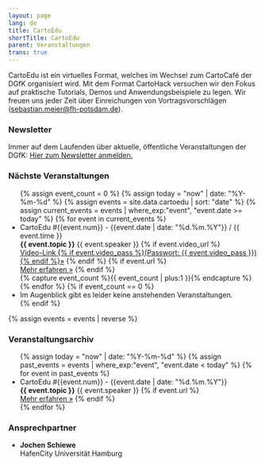 ```yaml
---
layout: page
lang: de
title: CartoEdu
shortTitle: CartoEdu
parent: Veranstaltungen
trans: true
---
```


CartoEdu ist ein virtuelles Format, welches im Wechsel zum CartoCafé der DGfK organisiert wird. Mit dem Format CartoHack versuchen wir den Fokus auf praktische Tutorials, Demos und Anwendungsbeispiele zu legen. Wir freuen uns jeder Zeit über Einreichungen von Vortragsvorschlägen (<a href="mailto:sebastian.meier@fh-potsdam.de">sebastian.meier@fh-potsdam.de</a>).

### Newsletter
Immer auf dem Laufenden über aktuelle, öffentliche Veranstaltungen der DGfK: <a href="https://newsletter.dgfk.net">Hier zum Newsletter anmelden.</a>

### Nächste Veranstaltungen
<ul class="eventlist">
{% assign event_count = 0 %}
{% assign today = "now" | date: "%Y-%m-%d" %}
{% assign events = site.data.cartoedu | sort: "date" %}
{% assign current_events = events | where_exp:"event", "event.date >= today" %}
{% for event in current_events %}
  <li>
    CartoEdu #{{event.num}} - {{event.date | date: "%d.%m.%Y"}} / {{ event.time }}<br />
    <strong>{{ event.topic }}</strong>
    {{ event.speaker }}
    {% if event.video_url %}<br />
    <a href="{{event.video_url}}" class="btn">Video-Link {% if event.video_pass %}(Passwort: {{ event.video_pass }}) {% endif %}&raquo;</a>
    {% endif %}
    {% if event.url %}<br />
    <a href="{{event.url}}" class="btn">Mehr erfahren &raquo;</a>
    {% endif %}
  </li>
  {% capture event_count %}{{ event_count | plus:1 }}{% endcapture %}
{% endfor %}
{% if event_count == 0 %}
  <li>Im Augenblick gibt es leider keine anstehenden Veranstaltungen.</li>
{% endif %}
</ul>

{% assign events = events | reverse %}

### Veranstaltungsarchiv
<ul class="eventlist">
{% assign today = "now" | date: "%Y-%m-%d" %}
{% assign past_events = events | where_exp:"event", "event.date < today" %}
{% for event in past_events %}
  <li>
    CartoEdu #{{event.num}} - {{event.date | date: "%d.%m.%Y"}}<br />
    <strong>{{ event.topic }}</strong>
    {{ event.speaker }}
    {% if event.url %}<br />
    <a href="{{event.url}}" class="btn">Mehr erfahren &raquo;</a>
    {% endif %}
  </li>
{% endfor %}
</ul>

### Ansprechpartner

- __Jochen Schiewe__<br />HafenCity Universität Hamburg